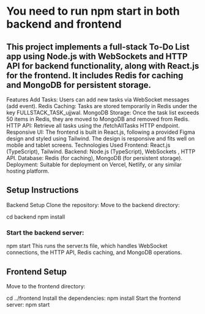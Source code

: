 # You need to run npm start in both backend and frontend

## This project implements a full-stack To-Do List app using Node.js with WebSockets and HTTP API for backend functionality, along with React.js for the frontend. It includes Redis for caching and MongoDB for persistent storage.

Features
Add Tasks: Users can add new tasks via WebSocket messages (add event).
Redis Caching: Tasks are stored temporarily in Redis under the key FULLSTACK_TASK_ujjwal.
MongoDB Storage: Once the task list exceeds 50 items in Redis, they are moved to MongoDB and removed from Redis.
HTTP API: Retrieve all tasks using the /fetchAllTasks HTTP endpoint.
Responsive UI: The frontend is built in React.js, following a provided Figma design and styled using Tailwind. The design is responsive and fits well on mobile and tablet screens.
Technologies Used
Frontend: React.js (TypeScript), Tailwind.
Backend: Node.js (TypeScript), WebSockets , HTTP API.
Database: Redis (for caching), MongoDB (for persistent storage).
Deployment: Suitable for deployment on Vercel, Netlify, or any similar hosting platform.

## Setup Instructions
Backend Setup
Clone the repository:
Move to the backend directory:

cd backend
npm install
### Start the backend server:
npm start
This runs the server.ts file, which handles WebSocket connections, the HTTP API, Redis caching, and MongoDB operations.

## Frontend Setup
Move to the frontend directory:

cd ../frontend
Install the dependencies:
npm install
Start the frontend server:
npm start
